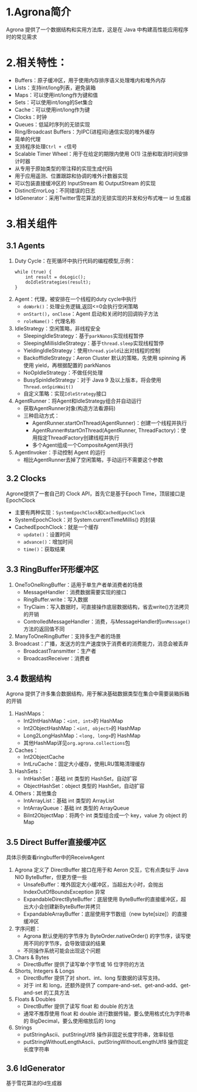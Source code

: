 # 1.Agrona简介
Agrona 提供了一个数据结构和实用方法库，这是在 Java 中构建高性能应用程序时的常见需求

# 2.相关特性：
- Buffers：原子缓冲区，用于使用内存排序语义处理堆内和堆外内存
- Lists：支持int/long列表，避免装箱
- Maps：可以使用int/long作为键和值
- Sets：可以使用int/long的Set集合
- Cache：可以使用int/long作为键
- Clocks：时钟
- Queues：低延时序列的无锁实现
- Ring/Broadcast Buffers：为IPC(进程间)通信实现的堆外缓存
- 简单的代理
- 支持程序处理`Ctrl + c`信号
- Scalable Timer Wheel：用于在给定的期限内使用 O(1) 注册和取消时间安排计时器
- 从专用于原始类型的带注释的实现生成代码
- 用于应用遥测、位置跟踪和协调的堆外计数器实现
- 可以包装直接缓冲区的 InputStream 和 OutputStream 的实现
- DistinctErrorLog：不同错误的日志
- IdGenerator：采用Twitter雪花算法的无锁实现的并发和分布式唯一 id 生成器

# 3.相关组件
## 3.1 Agents
1. Duty Cycle：在死循环中执行代码的编程模型,示例：
    ```
    while (true) {
        int result = doLogic();
        doIdleStrategies(result);
    }
    ```
2. Agent：代理，被安排在一个线程的duty cycle中执行
    - `doWork()`：处理业务逻辑,返回<=0会执行空闲策略
    - `onStart()`，`onClose`：Agent 启动和关闭时的回调钩子方法
    - `roleName()`：代理名称
3. IdleStrategy：空闲策略，非线程安全
    - SleepingIdleStrategy：基于`parkNanos`实现线程暂停
    - SleepingMillisIdleStrategy：基于`thread.sleep`实现线程暂停
    - YieldingIdleStrategy：使用`thread.yield`让出对线程的控制
    - BackoffIdleStrategy：Aeron Cluster 默认的策略，先使用 spinning 再使用 yield，再根据配置的 parkNanos
    - NoOpIdleStrategy：不做任何处理
    - BusySpinIdleStrategy：对于 Java 9 及以上版本，将会使用`Thread.onSpinWait()`
    - 自定义策略：实现`IdleStrategy`接口
4. AgentRunner：将Agent和IdleStrategy组合并自动运行
    - 获取AgentRunner对象(构造方法看源码)
    - 三种启动方式：
        - AgentRunner.startOnThread(AgentRunner)：创建一个线程并执行
        - AgentRunner#startOnThread(AgentRunner, ThreadFactory)：使用指定ThreadFactory创建线程并执行
        - 多个Agent组成一个CompositeAgent并执行
5. AgentInvoker：手动控制 Agent 的运行
    - 相比AgentRunner去掉了空闲策略，手动运行不需要这个参数
    
## 3.2 Clocks
Agrone提供了一套自己的 Clock API，首先它是基于Epoch Time，顶层接口是EpochClock
   - 主要有两种实现：`SystemEpochClock`和`CachedEpochClock`
   - SystemEpochClock：对 System.currentTimeMillis() 的封装
   - CachedEpochClock：就是一个缓存
        - `update()`：设置时间
        - `advance()`：增加时间
        - `time()`：获取结果

## 3.3 RingBuffer环形缓冲区
1. OneToOneRingBuffer：适用于单生产者单消费者的场景
    - MessageHandler：消费数据需要实现的接口
    - RingBuffer.write：写入数据
    - TryClaim：写入数据时，可直接操作底层数据结构，省去write()方法拷贝的开销
    - ControlledMessageHandler：消费，与MessageHandler的`onMessage()`方法的返回值不同
2. ManyToOneRingBuffer：支持多生产者的场景
3. Broadcast：广播，发送方的生产速度快于消费者的消费能力，消息会被丢弃
    - BroadcastTransmitter：生产者
    - BroadcastReceiver：消费者

## 3.4 数据结构
Agrona 提供了许多集合数据结构，用于解决基础数据类型在集合中需要装箱拆箱的开销
1. HashMaps：
    - Int2IntHashMap：`<int, int>`的 HashMap
    - Int2ObjectHashMap：`<int, object>`的 HashMap
    - Long2LongHashMap：`<long, long>`的 HashMap
    - 其他HashMap详见`org.agrona.collections`包
2. Caches：
    - Int2ObjectCache
    - IntLruCache：固定大小缓存，使用LRU策略清理缓存
3. HashSets：
    - IntHashSet：基础 int 类型的 HashSet，自动扩容
    - ObjectHashSet：object 类型的 HashSet，自动扩容
4. Others：其他集合
    - IntArrayList：基础 int 类型的 ArrayList
    - IntArrayQueue：基础 int 类型的 ArrayQueue
    - BiInt2ObjectMap：将两个 int 类型组合成一个 key，value 为 object 的 Map

## 3.5 Direct Buffer直接缓冲区
具体示例查看ringbuffer中的ReceiveAgent
1. Agrona 定义了 DirectBuffer 接口在用于和 Aeron 交互，它有点类似于 Java NIO ByteBuffer，但更方便一些
    - UnsafeBuffer：堆外固定大小缓冲区，当超出大小时，会抛出 IndexOutOfBoundsException 异常
    - ExpandableDirectByteBuffer：底层使用 ByteBuffer的直接缓冲区，超出大小会创建新ByteBuffer并拷贝
    - ExpandableArrayBuffer：底层使用字节数组（new byte[size]）的直接缓冲区
2. 字序问题：
    - Agrona 默认使用的字节序为 ByteOrder.nativeOrder() 的字节序，读写使用不同的字节序，会导致错误的结果
    - 不同操作系统可能会出现这个问题
3. Chars & Bytes
    - DirectBuffer 提供了读写单个字节或 16 位字符的方法
4. Shorts, Integers & Longs
    - DirectBuffer 提供了对 short、int、long 型数据的读写支持。
    - 对于 int 和 long，还额外提供了 compare-and-set、get-and-add、get-and-set 的工具方法
5. Floats & Doubles
    - DirectBuffer 提供了读写 float 和 double 的方法
    - 通常不推荐使用 float 和 double 进行数据传输，要么使用格式化为字符串的 BigDecimal，要么使用缩放后的 long
6. Strings
    - putStringAscii、putStringUtf8 操作非固定长度字符串，效率较低
    - putStringWithoutLengthAscii、putStringWithoutLengthUtf8 操作固定长度字符串

## 3.6 IdGenerator
基于雪花算法的id生成器
